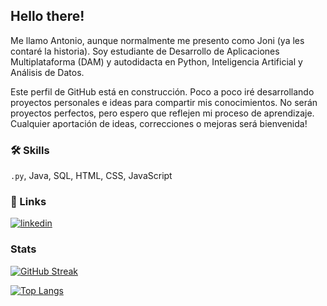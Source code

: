 
## Hello there!

Me llamo Antonio, aunque normalmente me presento como Joni (ya les contaré la historia). Soy estudiante de Desarrollo de Aplicaciones Multiplataforma (DAM) y autodidacta en Python, Inteligencia Artificial y Análisis de Datos.

Este perfil de GitHub está en construcción. Poco a poco iré desarrollando proyectos personales e ideas para compartir mis conocimientos. No serán proyectos perfectos, pero espero que reflejen mi proceso de aprendizaje. Cualquier aportación de ideas, correcciones o mejoras será bienvenida!

### 🛠 Skills
`.py`, Java, SQL, HTML, CSS, JavaScript



### 🔗 Links

[![linkedin](https://img.shields.io/badge/linkedin-0A66C2?style=for-the-badge&logo=linkedin&logoColor=white)](www.linkedin.com/in/antonio-cabrera-peña-75035735b)



### Stats

[![GitHub Streak](https://github-readme-streak-stats.herokuapp.com?user=MynameisJoni&theme=github-dark&hide_border=true&locale=es)](https://git.io/streak-stats)

[![Top Langs](https://github-readme-stats.vercel.app/api/top-langs/?username=MynameisJoni&layout=compact)](https://github.com/anuraghazra/github-readme-stats)
